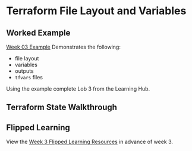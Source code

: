 # Terraform File Layout and Variables

## Worked Example

[Week 03 Example](/examples/wk03/) Demonstrates the following:

-  file layout
-  variables
-  outputs
-  `tfvars` files

Using the example complete Lob 3 from the Learning Hub.

## Terraform State Walkthrough


## Flipped Learning

View the [Week 3 Flipped Learning Resources](flipped_learning.md#week-03)
in advance of week 3.
